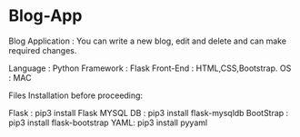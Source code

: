 # Blog-App
Blog Application : You can write a new blog, edit and delete and can make required changes.

Language : Python
Framework : Flask
Front-End : HTML,CSS,Bootstrap.
OS : MAC

Files Installation before proceeding:

Flask : pip3 install Flask
MYSQL DB : pip3 install flask-mysqldb
BootStrap : pip3 install flask-bootstrap
YAML: pip3 install pyyaml
